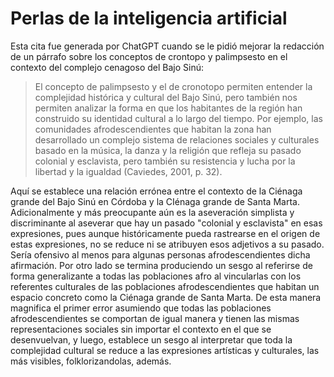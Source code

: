 # Perlas de la inteligencia artificial

Esta cita fue generada por ChatGPT cuando se le pidió mejorar la redacción de un párrafo sobre los conceptos de crontopo y palimpsesto en el contexto del complejo cenagoso del Bajo Sinú:

> El concepto de palimpsesto y el de cronotopo permiten entender la complejidad histórica y cultural del Bajo Sinú, pero también nos permiten analizar la forma en que los habitantes de la región han construido su identidad cultural a lo largo del tiempo. Por ejemplo, las comunidades afrodescendientes que habitan la zona han desarrollado un complejo sistema de relaciones sociales y culturales basado en la música, la danza y la religión que refleja su pasado colonial y esclavista, pero también su resistencia y lucha por la libertad y la igualdad (Caviedes, 2001, p. 32).

Aquí se establece una relación errónea entre el contexto de la Ciénaga grande del Bajo Sinú en Córdoba y la CIénaga grande de Santa Marta. Adicionalmente y más preocupante aún es la aseveración simplista y discriminante  al aseverar que hay un pasado "colonial y esclavista" en esas expresiones, pues aunque históricamente pueda rastrearse en el origen de estas expresiones, no se reduce ni se atribuyen esos adjetivos a su pasado. Sería ofensivo al menos para algunas personas afrodescendientes dicha afirmación.  Por otro lado se termina produciendo un sesgo al referirse de forma generalizante  a todas las poblaciones afro al vincularlas con los referentes culturales de las poblaciones afrodescendientes que habitan un espacio concreto como la Ciénaga grande de Santa Marta. De esta manera magnifica el primer error asumiendo que todas las poblaciones afrodescendientes se comportan de igual manera y tienen las mismas representaciones sociales sin importar el contexto en el que se desenvuelvan, y luego, establece un sesgo al interpretar que toda la complejidad cultural se reduce a las expresiones artísticas y culturales, las más visibles, folklorizandolas, además. 
